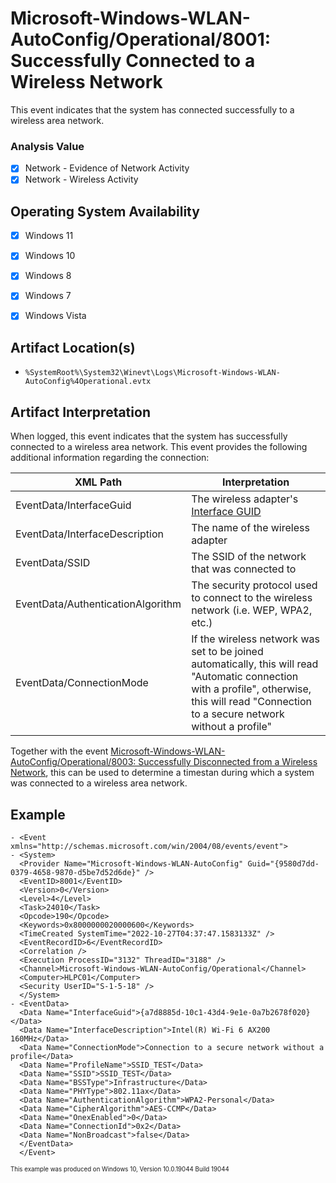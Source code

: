 # Microsoft-Windows-WLAN-AutoConfig/Operational/8001: Successfully Connected to a Wireless Network
This event indicates that the system has connected successfully to a wireless area network.

### Analysis Value
 - [x] Network - Evidence of Network Activity
 - [x] Network - Wireless Activity

## Operating System Availability
 - [x] Windows 11
 - [x] Windows 10
 - [x] Windows 8
 - [x] Windows 7
 - [x] Windows Vista


## Artifact Location(s)
- `%SystemRoot%\System32\Winevt\Logs\Microsoft-Windows-WLAN-AutoConfig%4Operational.evtx`

## Artifact Interpretation
When logged, this event indicates that the system has successfully connected to a wireless area network. This event provides the following additional information regarding the connection:

| XML Path                              | Interpretation  |
| ------------------------------------- | --------------- |
| EventData/InterfaceGuid               | The wireless adapter's [Interface GUID](/enumeration/network-cards.md) |
| EventData/InterfaceDescription        | The name of the wireless adapter |
| EventData/SSID                        | The SSID of the network that was connected to |
| EventData/AuthenticationAlgorithm     | The security protocol used to connect to the wireless network (i.e. WEP, WPA2, etc.) |
| EventData/ConnectionMode              | If the wireless network was set to be joined automatically, this will read "Automatic connection with a profile", otherwise, this will read "Connection to a secure network without a profile" |

Together with the event [Microsoft-Windows-WLAN-AutoConfig/Operational/8003: Successfully Disconnected from a Wireless Network](network/evtx-8003-wlan-disconnect), this can be used to determine a timestan during which a system was connected to a wireless area network.

## Example
```
- <Event xmlns="http://schemas.microsoft.com/win/2004/08/events/event">
- <System>
  <Provider Name="Microsoft-Windows-WLAN-AutoConfig" Guid="{9580d7dd-0379-4658-9870-d5be7d52d6de}" /> 
  <EventID>8001</EventID> 
  <Version>0</Version> 
  <Level>4</Level> 
  <Task>24010</Task> 
  <Opcode>190</Opcode> 
  <Keywords>0x8000000020000600</Keywords> 
  <TimeCreated SystemTime="2022-10-27T04:37:47.1583133Z" /> 
  <EventRecordID>6</EventRecordID> 
  <Correlation /> 
  <Execution ProcessID="3132" ThreadID="3188" /> 
  <Channel>Microsoft-Windows-WLAN-AutoConfig/Operational</Channel> 
  <Computer>HLPC01</Computer> 
  <Security UserID="S-1-5-18" /> 
  </System>
- <EventData>
  <Data Name="InterfaceGuid">{a7d8885d-10c1-43d4-9e1e-0a7b2678f020}</Data> 
  <Data Name="InterfaceDescription">Intel(R) Wi-Fi 6 AX200 160MHz</Data> 
  <Data Name="ConnectionMode">Connection to a secure network without a profile</Data> 
  <Data Name="ProfileName">SSID_TEST</Data> 
  <Data Name="SSID">SSID_TEST</Data> 
  <Data Name="BSSType">Infrastructure</Data> 
  <Data Name="PHYType">802.11ax</Data> 
  <Data Name="AuthenticationAlgorithm">WPA2-Personal</Data> 
  <Data Name="CipherAlgorithm">AES-CCMP</Data> 
  <Data Name="OnexEnabled">0</Data> 
  <Data Name="ConnectionId">0x2</Data> 
  <Data Name="NonBroadcast">false</Data> 
  </EventData>
  </Event>
```

<sup><sub>This example was produced on Windows 10, Version 10.0.19044 Build 19044</sub></sup>